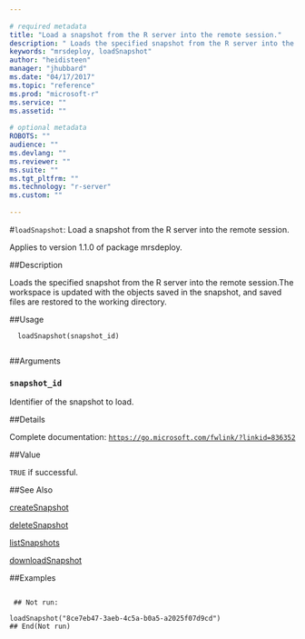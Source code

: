 ```yaml
--- 
 
# required metadata 
title: "Load a snapshot from the R server into the remote session." 
description: " Loads the specified snapshot from the R server into the remote session.The workspace is updated with the objects saved in the snapshot, and saved files are restored to the working directory. " 
keywords: "mrsdeploy, loadSnapshot" 
author: "heidisteen" 
manager: "jhubbard" 
ms.date: "04/17/2017" 
ms.topic: "reference" 
ms.prod: "microsoft-r" 
ms.service: "" 
ms.assetid: "" 
 
# optional metadata 
ROBOTS: "" 
audience: "" 
ms.devlang: "" 
ms.reviewer: "" 
ms.suite: "" 
ms.tgt_pltfrm: "" 
ms.technology: "r-server" 
ms.custom: "" 
 
--- 
```

 
 
 
 
 #`loadSnapshot`: Load a snapshot from the R server into the remote session.

 Applies to version 1.1.0 of package mrsdeploy.
 
 ##Description
 
Loads the specified snapshot from the R server into the remote session.The workspace
is updated with the objects saved in the snapshot, and saved files are restored to the working directory.
 
 
 ##Usage

```   
  loadSnapshot(snapshot_id)
 
```
 
 ##Arguments

   
  
 ### `snapshot_id`
 Identifier of the snapshot to load. 
  
 
 
 ##Details
 
Complete documentation: [`https://go.microsoft.com/fwlink/?linkid=836352`](https://go.microsoft.com/fwlink/?linkid=836352)

 
 
 ##Value
 
`TRUE` if successful.
 
 ##See Also
 
[createSnapshot](createsnapshot.md)

[deleteSnapshot](deletesnapshot.md)

[listSnapshots](listsnapshots.md)

[downloadSnapshot](downloadsnapshot.md)
   
 ##Examples

 ```
   
  ## Not run:
 
loadSnapshot("8ce7eb47-3aeb-4c5a-b0a5-a2025f07d9cd")
 ## End(Not run) 
  
 
```
 
 
